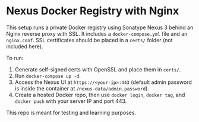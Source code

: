 # Nexus Docker Registry with Nginx

This setup runs a private Docker registry using Sonatype Nexus 3 behind an Nginx reverse proxy with SSL. It includes a `docker-compose.yml` file and an `nginx.conf`. SSL certificates should be placed in a `certs/` folder (not included here).

To run:
1. Generate self-signed certs with OpenSSL and place them in `certs/`.
2. Run `docker-compose up -d`.
3. Access the Nexus UI at `https://<your-ip>:443` (default admin password is inside the container at `/nexus-data/admin.password`).
4. Create a hosted Docker repo, then use `docker login`, `docker tag`, and `docker push` with your server IP and port 443.

This repo is meant for testing and learning purposes.
